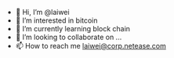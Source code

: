 - 👋 Hi, I’m @laiwei
- 👀 I’m interested in bitcoin
- 🌱 I’m currently learning block chain
- 💞️ I’m looking to collaborate on ...
- 📫 How to reach me laiwei@corp.netease.com

<!---
laiwei360735/laiwei360735 is a ✨ special ✨ repository because its `README.md` (this file) appears on your GitHub profile.
You can click the Preview link to take a look at your changes.
--->
